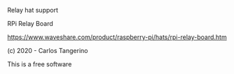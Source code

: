 Relay hat support

RPi Relay Board

https://www.waveshare.com/product/raspberry-pi/hats/rpi-relay-board.htm

(c) 2020 - Carlos Tangerino

This is a free software
